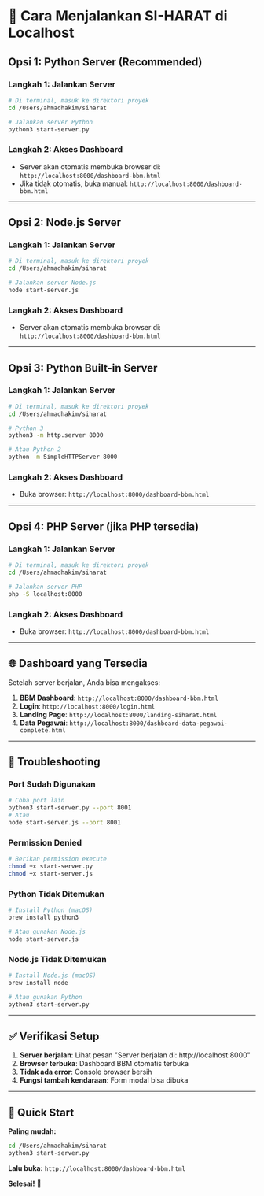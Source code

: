 # 🚀 Cara Menjalankan SI-HARAT di Localhost

## Opsi 1: Python Server (Recommended)

### Langkah 1: Jalankan Server
```bash
# Di terminal, masuk ke direktori proyek
cd /Users/ahmadhakim/siharat

# Jalankan server Python
python3 start-server.py
```

### Langkah 2: Akses Dashboard
- Server akan otomatis membuka browser di: `http://localhost:8000/dashboard-bbm.html`
- Jika tidak otomatis, buka manual: `http://localhost:8000/dashboard-bbm.html`

---

## Opsi 2: Node.js Server

### Langkah 1: Jalankan Server
```bash
# Di terminal, masuk ke direktori proyek
cd /Users/ahmadhakim/siharat

# Jalankan server Node.js
node start-server.js
```

### Langkah 2: Akses Dashboard
- Server akan otomatis membuka browser di: `http://localhost:8000/dashboard-bbm.html`

---

## Opsi 3: Python Built-in Server

### Langkah 1: Jalankan Server
```bash
# Di terminal, masuk ke direktori proyek
cd /Users/ahmadhakim/siharat

# Python 3
python3 -m http.server 8000

# Atau Python 2
python -m SimpleHTTPServer 8000
```

### Langkah 2: Akses Dashboard
- Buka browser: `http://localhost:8000/dashboard-bbm.html`

---

## Opsi 4: PHP Server (jika PHP tersedia)

### Langkah 1: Jalankan Server
```bash
# Di terminal, masuk ke direktori proyek
cd /Users/ahmadhakim/siharat

# Jalankan server PHP
php -S localhost:8000
```

### Langkah 2: Akses Dashboard
- Buka browser: `http://localhost:8000/dashboard-bbm.html`

---

## 🌐 Dashboard yang Tersedia

Setelah server berjalan, Anda bisa mengakses:

1. **BBM Dashboard**: `http://localhost:8000/dashboard-bbm.html`
2. **Login**: `http://localhost:8000/login.html`
3. **Landing Page**: `http://localhost:8000/landing-siharat.html`
4. **Data Pegawai**: `http://localhost:8000/dashboard-data-pegawai-complete.html`

---

## 🔧 Troubleshooting

### Port Sudah Digunakan
```bash
# Coba port lain
python3 start-server.py --port 8001
# Atau
node start-server.js --port 8001
```

### Permission Denied
```bash
# Berikan permission execute
chmod +x start-server.py
chmod +x start-server.js
```

### Python Tidak Ditemukan
```bash
# Install Python (macOS)
brew install python3

# Atau gunakan Node.js
node start-server.js
```

### Node.js Tidak Ditemukan
```bash
# Install Node.js (macOS)
brew install node

# Atau gunakan Python
python3 start-server.py
```

---

## ✅ Verifikasi Setup

1. **Server berjalan**: Lihat pesan "Server berjalan di: http://localhost:8000"
2. **Browser terbuka**: Dashboard BBM otomatis terbuka
3. **Tidak ada error**: Console browser bersih
4. **Fungsi tambah kendaraan**: Form modal bisa dibuka

---

## 🎯 Quick Start

**Paling mudah:**
```bash
cd /Users/ahmadhakim/siharat
python3 start-server.py
```

**Lalu buka:** `http://localhost:8000/dashboard-bbm.html`

**Selesai!** 🎉
